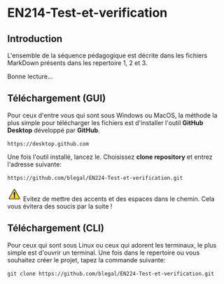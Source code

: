 # EN214-Test-et-verification

## Introduction

L'ensemble de la séquence pédagogique est décrite dans les fichiers MarkDown présents dans les repertoire 1, 2 et 3.

Bonne lecture...


## Téléchargement (GUI)

Pour ceux d'entre vous qui sont sous Windows ou MacOS, la méthode la plus simple pour télécharger les fichiers est d'installer l'outil **GitHub Desktop** développé par **GitHub**.

```
https://desktop.github.com
```

Une fois l'outil installé, lancez le. Choisissez **clone repository** et entrez l'adresse suivante:

```
https://github.com/blegal/EN224-Test-et-verification.git
```

![alt text](./icons/warning.png) Evitez de mettre des accents et des espaces dans le chemin. Cela vous évitera des soucis par la suite !


## Téléchargement (CLI)

Pour ceux qui sont sous Linux ou ceux qui adorent les terminaux, le plus simple est d'ouvrir un terminal. Une fois dans le repertoire ou vous souhaitez créer le projet, tapez la commande suivante:

```
git clone https://github.com/blegal/EN224-Test-et-verification.git
```
